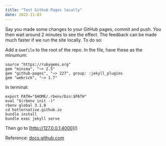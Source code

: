 ```yaml
---
title: "Test Github Pages locally"
date: 2022-11-03
---
```


Say you made some changes to your GitHub pages, commit and push. You then wait around 2 minutes to see the effect.
The feedback can be made much faster if we run the site locally. To do so:

Add a `Gemfile` to the root of the repo. In the file, have these as the minumum:
```
source "https://rubygems.org"
gem "minima", "~> 2.5"
gem "github-pages", "~> 227", group: :jekyll_plugins
gem "webrick", "~> 1.7"
```

In terminal:
```shell
export PATH="$HOME/.rbenv/bin:$PATH"
eval "$(rbenv init -)"  
rbenv global 3.1.0    
cd hotternative.github.io
bundle install
bundle exec jekyll serve
```
Then go to [http://127.0.0.1:4000]()

Reference: 
[docs.github.com](https://docs.github.com/en/pages/setting-up-a-github-pages-site-with-jekyll/testing-your-github-pages-site-locally-with-jekyll)